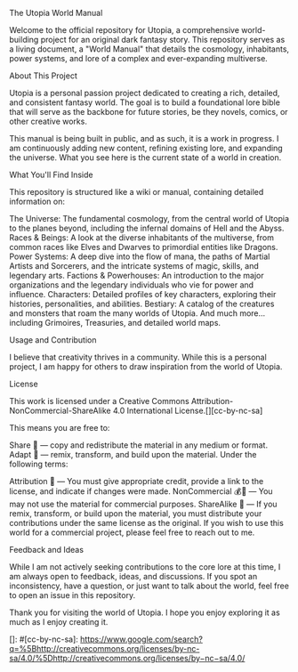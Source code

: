 The Utopia World Manual

Welcome to the official repository for Utopia, a comprehensive world-building project for an original dark fantasy story. This repository serves as a living document, a "World Manual" that details the cosmology, inhabitants, power systems, and lore of a complex and ever-expanding multiverse.

About This Project

Utopia is a personal passion project dedicated to creating a rich, detailed, and consistent fantasy world. The goal is to build a foundational lore bible that will serve as the backbone for future stories, be they novels, comics, or other creative works.

This manual is being built in public, and as such, it is a work in progress. I am continuously adding new content, refining existing lore, and expanding the universe. What you see here is the current state of a world in creation.

What You'll Find Inside

This repository is structured like a wiki or manual, containing detailed information on:

The Universe: The fundamental cosmology, from the central world of Utopia to the planes beyond, including the infernal domains of Hell and the Abyss.
Races & Beings: A look at the diverse inhabitants of the multiverse, from common races like Elves and Dwarves to primordial entities like Dragons.
Power Systems: A deep dive into the flow of mana, the paths of Martial Artists and Sorcerers, and the intricate systems of magic, skills, and legendary arts.
Factions & Powerhouses: An introduction to the major organizations and the legendary individuals who vie for power and influence.
Characters: Detailed profiles of key characters, exploring their histories, personalities, and abilities.
Bestiary: A catalog of the creatures and monsters that roam the many worlds of Utopia.
And much more... including Grimoires, Treasuries, and detailed world maps.

Usage and Contribution

I believe that creativity thrives in a community. While this is a personal project, I am happy for others to draw inspiration from the world of Utopia.

License

This work is licensed under a Creative Commons Attribution-NonCommercial-ShareAlike 4.0 International License.[][cc-by-nc-sa]

This means you are free to:

Share 🔗 — copy and redistribute the material in any medium or format.
Adapt 🔧 — remix, transform, and build upon the material.
Under the following terms:

Attribution 👤 — You must give appropriate credit, provide a link to the license, and indicate if changes were made.
NonCommercial 💰🚫 — You may not use the material for commercial purposes.
ShareAlike 🔄 — If you remix, transform, or build upon the material, you must distribute your contributions under the same license as the original.
If you wish to use this world for a commercial project, please feel free to reach out to me.

Feedback and Ideas

While I am not actively seeking contributions to the core lore at this time, I am always open to feedback, ideas, and discussions. If you spot an inconsistency, have a question, or just want to talk about the world, feel free to open an issue in this repository.

Thank you for visiting the world of Utopia. I hope you enjoy exploring it as much as I enjoy creating it.

[]: #[cc-by-nc-sa]: https://www.google.com/search?q=%5Bhttp://creativecommons.org/licenses/by-nc-sa/4.0/%5Dhttp://creativecommons.org/licenses/by−nc−sa/4.0/